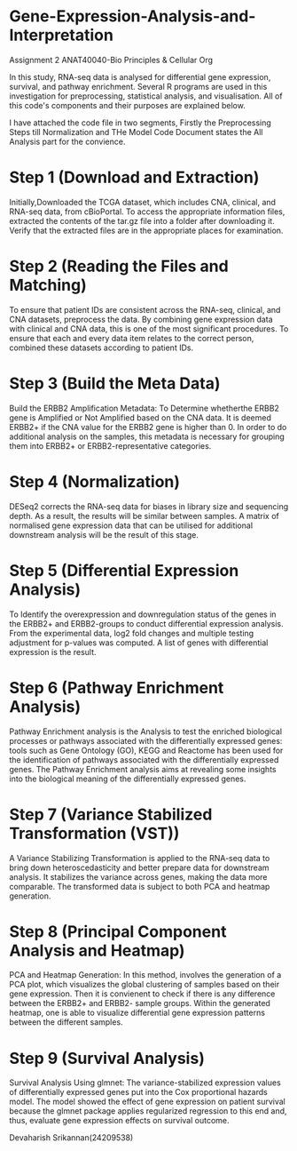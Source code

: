 # Gene-Expression-Analysis-and-Interpretation
Assignment 2 ANAT40040-Bio Principles &amp; Cellular Org 

In this study, RNA-seq data is analysed for differential gene expression, survival, and pathway enrichment. Several R programs are used in this investigation for preprocessing, statistical analysis, and visualisation. All of this code's components and their purposes are explained below.

I have attached the code file in two segments, Firstly the Preprocessing Steps till Normalization and THe Model Code Document states the All Analysis part for the convience.

# Step 1 (Download and Extraction)
Initially,Downloaded the TCGA dataset, which includes CNA, clinical, and RNA-seq data, from cBioPortal. To access the appropriate information files, extracted the contents of the tar.gz file into a folder after downloading it. Verify that the extracted files are in the appropriate places for examination.

# Step 2 (Reading the Files and Matching)
To ensure that patient IDs are consistent across the RNA-seq, clinical, and CNA datasets, preprocess the data. By combining gene expression data with clinical and CNA data, this is one of the most significant procedures. To ensure that each and every data item relates to the correct person, combined these datasets according to patient IDs.

# Step 3 (Build the Meta Data)
Build the ERBB2 Amplification Metadata: To Determine whetherthe ERBB2 gene is Amplified or Not Amplified based on the CNA data. It is deemed ERBB2+ if the CNA value for the ERBB2 gene is higher than 0. In order to do additional analysis on the samples, this metadata is necessary for grouping them into ERBB2+ or ERBB2-representative categories.

# Step 4 (Normalization)
DESeq2 corrects the RNA-seq data for biases in library size and sequencing depth. As a result, the results will be similar between samples. A matrix of normalised gene expression data that can be utilised for additional downstream analysis will be the result of this stage.

# Step 5 (Differential Expression Analysis)
 To Identify the overexpression and downregulation status of the genes in the ERBB2+ and ERBB2-groups to conduct differential expression analysis. From the experimental data, log2 fold changes and multiple testing adjustment for p-values was computed. A list of genes with differential expression is the result.

# Step 6 (Pathway Enrichment Analysis)
Pathway Enrichment analysis is the Analysis to test the enriched biological processes or pathways associated with the differentially expressed genes: tools such as Gene Ontology (GO), KEGG and Reactome has been used for the identification of pathways associated with the differentially expressed genes. The Pathway Enrichment analysis aims at revealing some insights into the biological meaning of the differentially expressed genes.

# Step 7 (Variance Stabilized Transformation (VST))
A Variance Stabilizing Transformation is applied to the RNA-seq data to bring down heteroscedasticity and better prepare data for downstream analysis. It stabilizes the variance across genes, making the data more comparable. The transformed data is subject to both PCA and heatmap generation.

# Step 8 (Principal Component Analysis and Heatmap)
PCA and Heatmap Generation: In this method, involves the generation of a PCA plot, which visualizes the global clustering of samples based on their gene expression. Then it is convienent to check if there is any difference between the ERBB2+ and ERBB2- sample groups. Within the generated heatmap, one is able to visualize differential gene expression patterns between the different samples.

# Step 9 (Survival Analysis)
Survival Analysis Using glmnet: The variance-stabilized expression values of differentially expressed genes put into the Cox proportional hazards model. The model showed the effect of gene expression on patient survival because the glmnet package applies regularized regression to this end and, thus, evaluate gene expression effects on survival outcome.

Devaharish Srikannan(24209538)
